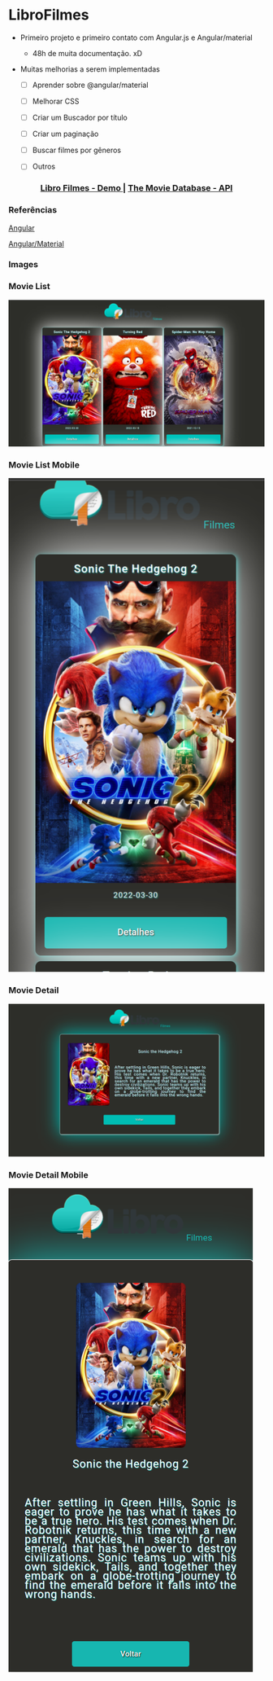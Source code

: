 # LibroFilmes

- Primeiro projeto e primeiro contato com Angular.js e Angular/material

  - 48h de muita documentação. xD

- Muitas melhorias a serem implementadas

  - [ ] Aprender sobre @angular/material

  - [ ] Melhorar CSS
  - [ ] Criar um Buscador por título
  - [ ] Criar um paginação
  - [ ] Buscar filmes por gêneros
  - [ ] Outros

<div align="center">
  <h3>
    <a href="https://libro-filmes.netlify.app/">
      Libro Filmes - Demo
    </a>
    <span> | </span>
    <a href="https://www.themoviedb.org/">
      The Movie Database - API
    </a>
  </h3>
</div>


### Referências

[Angular](https://angular.io/docs)

[Angular/Material](https://material.angular.io/guide/getting-started)

### Images

### Movie List
![screenshot](https://raw.githubusercontent.com/DariAlves/angular-projects/main/libro-filmes/prints/movie-list.png)

### Movie List Mobile
![screenshot](https://raw.githubusercontent.com/DariAlves/angular-projects/main/libro-filmes/prints/movie-list-mobile.png)

### Movie Detail
![screenshot](https://raw.githubusercontent.com/DariAlves/angular-projects/main/libro-filmes/prints/movie-detail.png)


### Movie Detail Mobile
![screenshot](https://raw.githubusercontent.com/DariAlves/angular-projects/main/libro-filmes/prints/movie-detail-mobile.png)
